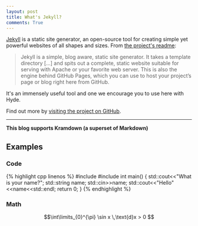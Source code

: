 ```yaml
---
layout: post
title: What's Jekyll?
comments: True
---
```


[Jekyll](http://jekyllrb.com) is a static site generator, an open-source tool for creating simple yet powerful websites of all shapes and sizes. From [the project's readme](https://github.com/mojombo/jekyll/blob/master/README.markdown):

  > Jekyll is a simple, blog aware, static site generator. It takes a template directory [...] and spits out a complete, static website suitable for serving with Apache or your favorite web server. This is also the engine behind GitHub Pages, which you can use to host your project’s page or blog right here from GitHub.

It's an immensely useful tool and one we encourage you to use here with Hyde.

Find out more by [visiting the project on GitHub](https://github.com/mojombo/jekyll).

* * *

**This blog supports Kramdown (a superset of Markdown)**

## Examples

### Code


{% highlight cpp linenos %}
#include<iostream>
#include<string>
int main()
{
	std::cout<<"What is your name?";
	std::string name;
	std::cin>>name;
	std::cout<<"Hello"<<name<<std::endl;
	return 0;
}
{% endhighlight %}

### Math

$$\int\limits_{0}^{\pi} \sin x \,\text{d}x > 0 $$ 
